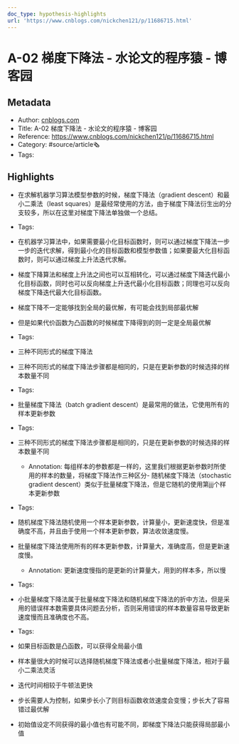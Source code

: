 ```yaml
---
doc_type: hypothesis-highlights
url: 'https://www.cnblogs.com/nickchen121/p/11686715.html'
---
```

# A-02 梯度下降法 - 水论文的程序猿 - 博客园
## Metadata
- Author: [cnblogs.com]()
- Title: A-02 梯度下降法 - 水论文的程序猿 - 博客园
- Reference: https://www.cnblogs.com/nickchen121/p/11686715.html
- Category: #source/article🗞
- Tags:
## Highlights
- 在求解机器学习算法模型参数的时候，梯度下降法（gradient descent）和最小二乘法（least squares）是最经常使用的方法，由于梯度下降法衍生出的分支较多，所以在这里对梯度下降法单独做一个总结。


- Tags:

- 在机器学习算法中，如果需要最小化目标函数时，则可以通过梯度下降法一步一步的迭代求解，得到最小化的目标函数和模型参数值；如果要最大化目标函数时，则可以通过梯度上升法迭代求解。

- 梯度下降算法和梯度上升法之间也可以互相转化，可以通过梯度下降迭代最小化目标函数，同时也可以反向梯度上升迭代最小化目标函数；同理也可以反向梯度下降迭代最大化目标函数。

- 梯度下降不一定能够找到全局的最优解，有可能会找到局部最优解

- 但是如果代价函数为凸函数的时候梯度下降得到的则一定是全局最优解


- Tags:

- 三种不同形式的梯度下降法

- 三种不同形式的梯度下降法步骤都是相同的，只是在更新参数的时候选择的样本数量不同


- Tags:

- 批量梯度下降法（batch gradient descent）是最常用的做法，它使用所有的样本更新参数


- Tags:

- 三种不同形式的梯度下降法步骤都是相同的，只是在更新参数的时候选择的样本数量不同

   - Annotation: 每组样本的参数都是一样的，这里我们根据更新参数时所使用的样本的数量，将梯度下降法作三种区分- 随机梯度下降法（stochastic gradient descent）类似于批量梯度下降法，但是它随机的使用第jjj个样本更新参数


- Tags:

- 随机梯度下降法随机使用一个样本更新参数，计算量小，更新速度快，但是准确度不高，并且由于使用一个样本更新参数，算法收敛速度慢。

- 批量梯度下降法使用所有的样本更新参数，计算量大，准确度高，但是更新速度慢。

   - Annotation: 更新速度慢指的是更新的计算量大，用到的样本多，所以慢
- Tags:

- 小批量梯度下降法属于批量梯度下降法和随机梯度下降法的折中方法，但是采用的错误样本数需要具体问题去分析，否则采用错误的样本数量容易导致更新速度慢而且准确度也不高。


- Tags:

- 如果目标函数是凸函数，可以获得全局最小值

- 样本量很大的时候可以选择随机梯度下降法或者小批量梯度下降法，相对于最小二乘法灵活

- 迭代时间相较于牛顿法更快

- 步长需要人为控制，如果步长小了则目标函数收敛速度会变慢；步长大了容易错过最优解

- 初始值设定不同获得的最小值也有可能不同，即梯度下降法只能获得局部最小值

